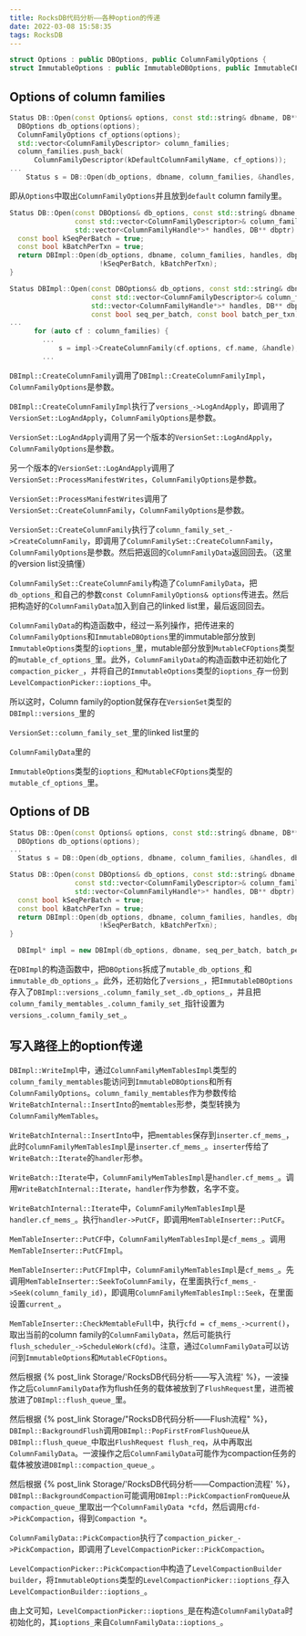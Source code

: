 ```yaml
---
title: RocksDB代码分析——各种option的传递
date: 2022-03-08 15:58:35
tags: RocksDB
---
```


```cpp
struct Options : public DBOptions, public ColumnFamilyOptions {
struct ImmutableOptions : public ImmutableDBOptions, public ImmutableCFOptions {
```

## Options of column families

```cpp
Status DB::Open(const Options& options, const std::string& dbname, DB** dbptr) {
  DBOptions db_options(options);
  ColumnFamilyOptions cf_options(options);
  std::vector<ColumnFamilyDescriptor> column_families;
  column_families.push_back(
      ColumnFamilyDescriptor(kDefaultColumnFamilyName, cf_options));
...
    Status s = DB::Open(db_options, dbname, column_families, &handles, dbptr);
```

即从`Options`中取出`ColumnFamilyOptions`并且放到`default` column family里。

```cpp
Status DB::Open(const DBOptions& db_options, const std::string& dbname,
                const std::vector<ColumnFamilyDescriptor>& column_families,
                std::vector<ColumnFamilyHandle*>* handles, DB** dbptr) {
  const bool kSeqPerBatch = true;
  const bool kBatchPerTxn = true;
  return DBImpl::Open(db_options, dbname, column_families, handles, dbptr,
                      !kSeqPerBatch, kBatchPerTxn);
}
```

```cpp
Status DBImpl::Open(const DBOptions& db_options, const std::string& dbname,
                    const std::vector<ColumnFamilyDescriptor>& column_families,
                    std::vector<ColumnFamilyHandle*>* handles, DB** dbptr,
                    const bool seq_per_batch, const bool batch_per_txn) {
...
      for (auto cf : column_families) {
        ...
            s = impl->CreateColumnFamily(cf.options, cf.name, &handle);
        ...
```

`DBImpl::CreateColumnFamily`调用了`DBImpl::CreateColumnFamilyImpl`，`ColumnFamilyOptions`是参数。

`DBImpl::CreateColumnFamilyImpl`执行了`versions_->LogAndApply`，即调用了`VersionSet::LogAndApply`，`ColumnFamilyOptions`是参数。

`VersionSet::LogAndApply`调用了另一个版本的`VersionSet::LogAndApply`，`ColumnFamilyOptions`是参数。

另一个版本的`VersionSet::LogAndApply`调用了`VersionSet::ProcessManifestWrites`，`ColumnFamilyOptions`是参数。

`VersionSet::ProcessManifestWrites`调用了`VersionSet::CreateColumnFamily`，`ColumnFamilyOptions`是参数。

`VersionSet::CreateColumnFamily`执行了`column_family_set_->CreateColumnFamily`，即调用了`ColumnFamilySet::CreateColumnFamily`，`ColumnFamilyOptions`是参数。然后把返回的`ColumnFamilyData`返回回去。（这里的version list没搞懂）

`ColumnFamilySet::CreateColumnFamily`构造了`ColumnFamilyData`，把`db_options_`和自己的参数`const ColumnFamilyOptions& options`传进去。然后把构造好的`ColumnFamilyData`加入到自己的linked list里，最后返回回去。

`ColumnFamilyData`的构造函数中，经过一系列操作，把传进来的`ColumnFamilyOptions`和`ImmutableDBOptions`里的immutable部分放到`ImmutableOptions`类型的`ioptions_`里，mutable部分放到`MutableCFOptions`类型的`mutable_cf_options_`里。此外，`ColumnFamilyData`的构造函数中还初始化了`compaction_picker_`，并将自己的`ImmutableOptions`类型的`ioptions_`存一份到`LevelCompactionPicker::ioptions_`中。

所以这时，Column family的option就保存在`VersionSet`类型的`DBImpl::versions_`里的

`VersionSet::column_family_set_`里的linked list里的

`ColumnFamilyData`里的

`ImmutableOptions`类型的`ioptions_`和`MutableCFOptions`类型的`mutable_cf_options_`里。

## Options of DB

```cpp
Status DB::Open(const Options& options, const std::string& dbname, DB** dbptr) {
  DBOptions db_options(options);
...
  Status s = DB::Open(db_options, dbname, column_families, &handles, dbptr);
```

```cpp
Status DB::Open(const DBOptions& db_options, const std::string& dbname,
                const std::vector<ColumnFamilyDescriptor>& column_families,
                std::vector<ColumnFamilyHandle*>* handles, DB** dbptr) {
  const bool kSeqPerBatch = true;
  const bool kBatchPerTxn = true;
  return DBImpl::Open(db_options, dbname, column_families, handles, dbptr,
                      !kSeqPerBatch, kBatchPerTxn);
}
```

```cpp
  DBImpl* impl = new DBImpl(db_options, dbname, seq_per_batch, batch_per_txn);
```

在`DBImpl`的构造函数中，把`DBOptions`拆成了`mutable_db_options_`和`immutable_db_options_`。此外，还初始化了`versions_`，把`ImmutableDBOptions`存入了`DBImpl::versions_.column_family_set_.db_options_`，并且把`column_family_memtables_.column_family_set_`指针设置为`versions_.column_family_set_`。

## 写入路径上的option传递

`DBImpl::WriteImpl`中，通过`ColumnFamilyMemTablesImpl`类型的`column_family_memtables`能访问到`ImmutableDBOptions`和所有`ColumnFamilyOptions`。`column_family_memtables`作为参数传给`WriteBatchInternal::InsertInto`的`memtables`形参，类型转换为`ColumnFamilyMemTables`。

`WriteBatchInternal::InsertInto`中，把`memtables`保存到`inserter.cf_mems_`，此时`ColumnFamilyMemTablesImpl`是`inserter.cf_mems_`。`inserter`传给了`WriteBatch::Iterate`的`handler`形参。

`WriteBatch::Iterate`中，`ColumnFamilyMemTablesImpl`是`handler.cf_mems_`。调用`WriteBatchInternal::Iterate`，`handler`作为参数，名字不变。

`WriteBatchInternal::Iterate`中，`ColumnFamilyMemTablesImpl`是`handler.cf_mems_`。执行`handler->PutCF`，即调用`MemTableInserter::PutCF`。

`MemTableInserter::PutCF`中，`ColumnFamilyMemTablesImpl`是`cf_mems_`。调用`MemTableInserter::PutCFImpl`。

`MemTableInserter::PutCFImpl`中，`ColumnFamilyMemTablesImpl`是`cf_mems_`。先调用`MemTableInserter::SeekToColumnFamily`，在里面执行`cf_mems_->Seek(column_family_id)`，即调用`ColumnFamilyMemTablesImpl::Seek`，在里面设置`current_`。

`MemTableInserter::CheckMemtableFull`中，执行`cfd = cf_mems_->current()`，取出当前的column family的`ColumnFamilyData`，然后可能执行`flush_scheduler_->ScheduleWork(cfd)`。注意，通过`ColumnFamilyData`可以访问到`ImmutableOptions`和`MutableCFOptions`。

然后根据 {% post_link Storage/'RocksDB代码分析——写入流程' %}，一波操作之后`ColumnFamilyData`作为flush任务的载体被放到了`FlushRequest`里，进而被放进了`DBImpl::flush_queue_`里。

然后根据 {% post_link Storage/"RocksDB代码分析——Flush流程" %}，`DBImpl::BackgroundFlush`调用`DBImpl::PopFirstFromFlushQueue`从`DBImpl::flush_queue_`中取出`FlushRequest flush_req`，从中再取出`ColumnFamilyData`。一波操作之后`ColumnFamilyData`可能作为compaction任务的载体被放进`DBImpl::compaction_queue_`。

然后根据 {% post_link Storage/'RocksDB代码分析——Compaction流程' %}，`DBImpl::BackgroundCompaction`可能调用`DBImpl::PickCompactionFromQueue`从`compaction_queue_`里取出一个`ColumnFamilyData *cfd`，然后调用`cfd->PickCompaction`，得到`Compaction *`。

`ColumnFamilyData::PickCompaction`执行了`compaction_picker_->PickCompaction`，即调用了`LevelCompactionPicker::PickCompaction`。

`LevelCompactionPicker::PickCompaction`中构造了`LevelCompactionBuilder builder`，将`ImmutableOptions`类型的`LevelCompactionPicker::ioptions_`存入`LevelCompactionBuilder::ioptions_`。

由上文可知，`LevelCompactionPicker::ioptions_`是在构造`ColumnFamilyData`时初始化的，其`ioptions_`来自`ColumnFamilyData::ioptions_`。
